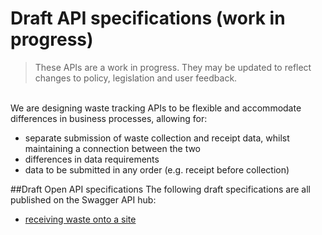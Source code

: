 # Draft API specifications (work in progress)
> These APIs are a work in progress. They may be updated to reflect changes to policy, legislation and user feedback.

<br/>
We are designing waste tracking APIs to be flexible and accommodate differences in business processes, allowing for:

* separate submission of waste collection and receipt data, whilst maintaining a connection between the two
* differences in data requirements
* data to be submitted in any order (e.g. receipt before collection)

##Draft Open API specifications
The following draft specifications are all published on the Swagger API hub:

* [receiving waste onto a site](https://app.swaggerhub.com/apis/esynergy-295/DigitalWasteTracking_Receipt/0.1)
